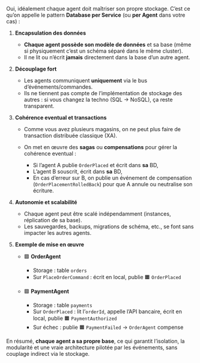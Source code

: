 Oui, idéalement chaque agent doit maîtriser son propre stockage. C’est ce qu’on appelle le pattern **Database per
Service** (ou **per Agent** dans votre cas) :

1. **Encapsulation des données**

    * **Chaque agent possède son modèle de données** et sa base (même si physiquement c’est un schéma séparé dans le
      même cluster).
    * Il ne lit ou n’écrit **jamais** directement dans la base d’un autre agent.

2. **Découplage fort**

    * Les agents communiquent **uniquement** via le bus d’événements/commandes.
    * Ils ne tiennent pas compte de l’implémentation de stockage des autres : si vous changez la techno (SQL → NoSQL),
      ça reste transparent.

3. **Cohérence eventual et transactions**

    * Comme vous avez plusieurs magasins, on ne peut plus faire de transaction distribuée classique (XA).
    * On met en œuvre des **sagas** ou **compensations** pour gérer la cohérence eventual :

        * Si l’agent A publie `OrderPlaced` et écrit dans **sa** BD,
        * L’agent B souscrit, écrit dans **sa** BD,
        * En cas d’erreur sur B, on publie un événement de compensation (`OrderPlacementRolledBack`) pour que A annule
          ou neutralise son écriture.

4. **Autonomie et scalabilité**

    * Chaque agent peut être scalé indépendamment (instances, réplication de sa base).
    * Les sauvegardes, backups, migrations de schéma, etc., se font sans impacter les autres agents.

5. **Exemple de mise en œuvre**

    * 🟪 **OrderAgent**

        * Storage : table `orders`
        * Sur `PlaceOrderCommand` : écrit en local, publie 🟧 `OrderPlaced`
    * 🟪 **PaymentAgent**

        * Storage : table `payments`
        * Sur `OrderPlaced` : lit l’`orderId`, appelle l’API bancaire, écrit en local, publie 🟧 `PaymentAuthorized`
        * Sur échec : publie 🟧 `PaymentFailed` → `OrderAgent` compense

En résumé, **chaque agent a sa propre base**, ce qui garantit l’isolation, la modularité et une vraie architecture
pilotée par les événements, sans couplage indirect via le stockage.
